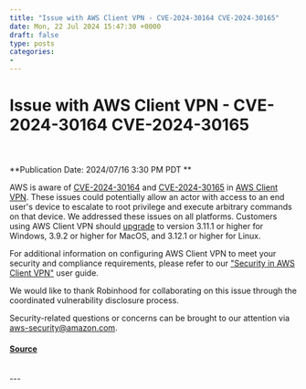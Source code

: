 ```yaml
---
title: "Issue with AWS Client VPN - CVE-2024-30164 CVE-2024-30165"
date: Mon, 22 Jul 2024 15:47:30 +0000
draft: false
type: posts
categories: 
- 
---
```

# Issue with AWS Client VPN - CVE-2024-30164 CVE-2024-30165

<br/>

<br/>
**Publication Date: 2024/07/16 3:30 PM PDT  
**

AWS is aware of [CVE-2024-30164](https://nvd.nist.gov/vuln/detail/CVE-2024-30164) and [CVE-2024-30165](https://nvd.nist.gov/vuln/detail/CVE-2024-30165) in [AWS Client VPN](https://docs.aws.amazon.com/vpn/latest/clientvpn-admin/what-is.html). These issues could potentially allow an actor with access to an end user's device to escalate to root privilege and execute arbitrary commands on that device. We addressed these issues on all platforms. Customers using AWS Client VPN should [upgrade](https://aws.amazon.com/vpn/client-vpn-download/) to version 3.11.1 or higher for Windows, 3.9.2 or higher for MacOS, and 3.12.1 or higher for Linux.

For additional information on configuring AWS Client VPN to meet your security and compliance requirements, please refer to our ["Security in AWS Client VPN"](https://docs.aws.amazon.com/vpn/latest/clientvpn-admin/security.html) user guide.

We would like to thank Robinhood for collaborating on this issue through the coordinated vulnerability disclosure process.

Security-related questions or concerns can be brought to our attention via [aws-security@amazon.com](mailto:aws-security@amazon.com).

#### [Source](https://aws.amazon.com/security/security-bulletins/AWS-2024-008/)

<br/>
---
